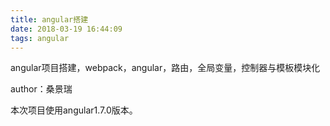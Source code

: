 ```yaml
---
title: angular搭建
date: 2018-03-19 16:44:09
tags: angular
---
```


angular项目搭建，webpack，angular，路由，全局变量，控制器与模板模块化

author：桑景瑞
<!-- more -->

本次项目使用angular1.7.0版本。